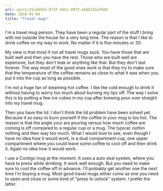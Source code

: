 ```yaml
---
url: /post/25c8dd55-8737-4d2c-8973-a56b315af9d8
date: 2018-05-04
title: "Travel mugs"
---
```


I'm a travel mug person. They have been a regular part of the stuff I bring with me outside the house for a very long time. The reason is that I like to drink coffee on my way to work. No matter if it is five minutes or 30.

My view is that most if not all travel mugs suck. You have those that are built well and then you have the rest. Those who are built well are expensive, but they don't leak or anything like that. But they don't last forever. The way most of the good ones work is that they try to make sure that the temperature of the coffee remains as close to what it was when you put it into the cup as long as possible. 

I'm not a huge fan of steaming hot coffee. I like the cold enough to drink it without having to worry too much about burning my lips off. The way I solve this is by putting a few ice cubes in my cup after brewing pour over straight into my travel mug. 

Then you have the lid. I don't think the lid problem have been solved yet. Because it so easy to burn yourself if the coffee in your mug is too hot. The reason is that the angle your are pouring versus how much coffee are coming is off compared to a regular cup or a mug. The typical: nothin nothing and then way too much. What I would love to see, even though I have no idea how it would work, is a dual compartment cup, one upper compartment where you could leave some coffee to cool off and then drink it. Again no idea how it would work. 

I use a Contigo mug at the moment. It uses a auto seal system, where you have to press while drinking. It work well enough. But you need to make sure to cool the coffee off in advance. I'll probably get another one the next time I'm buying a mug. Most good travel mugs either come as one you need to open and close or some kind of "press to unlock" system. I prefer the latter. 